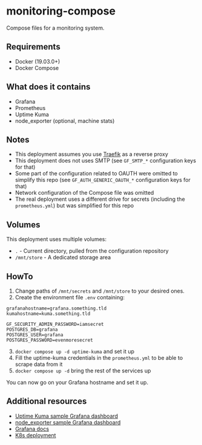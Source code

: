 # monitoring-compose

Compose files for a monitoring system.

## Requirements

- Docker (19.03.0+)
- Docker Compose

## What does it contains

- Grafana
- Prometheus
- Uptime Kuma
- node_exporter (optional, machine stats)

## Notes

- This deployment assumes you use [Traefik](https://traefik.io/traefik/) as a reverse proxy
- This deployment does not uses SMTP (see `GF_SMTP_*` configuration keys for that)
- Some part of the configuration related to OAUTH were omitted to simplify this repo (see `GF_AUTH_GENERIC_OAUTH_*` configuration keys for that)
- Network configuration of the Compose file was omitted
- The real deployment uses a different drive for secrets (including the `prometheus.yml`) but was simplified for this repo

## Volumes

This deployment uses multiple volumes:

- `.` - Current directory, pulled from the configuration repository
- `/mnt/store` - A dedicated storage area

## HowTo

1. Change paths of `/mnt/secrets` and `/mnt/store` to your desired ones.
2. Create the environment file `.env` containing:

````
grafanahostname=grafana.something.tld
kumahostname=kuma.something.tld

GF_SECURITY_ADMIN_PASSWORD=iamsecret
POSTGRES_DB=grafana
POSTGRES_USER=grafana
POSTGRES_PASSWORD=evenmoresecret
````

3. `docker compose up -d uptime-kuma` and set it up
4. Fill the uptime-kuma credentials in the `prometheus.yml` to be able to scrape data from it
5. `docker compose up -d` bring the rest of the services up

You can now go on your Grafana hostname and set it up.

## Additional resources

- [Uptime Kuma sample Grafana dashboard](https://github.com/louislam/uptime-kuma/tree/unofficial/grafana-dashboard)
- [node_exporter sample Grafana dashboard](https://grafana.com/grafana/dashboards/1860-node-exporter-full/)
- [Grafana docs](https://grafana.com/docs/grafana/latest/setup-grafana/configure-grafana/)
- [K8s deployment](https://forge.tedomum.net/tedomum/kity/-/tree/master/kube-monitoring)
